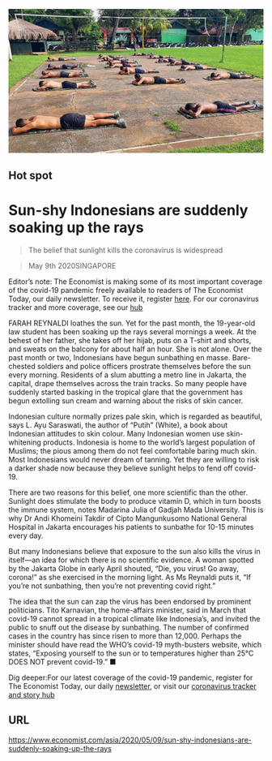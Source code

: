 ![](./images/20200509_ASP004_0.jpg)

## Hot spot

# Sun-shy Indonesians are suddenly soaking up the rays

> The belief that sunlight kills the coronavirus is widespread

> May 9th 2020SINGAPORE

Editor’s note: The Economist is making some of its most important coverage of the covid-19 pandemic freely available to readers of The Economist Today, our daily newsletter. To receive it, register [here](https://www.economist.com//newslettersignup). For our coronavirus tracker and more coverage, see our [hub](https://www.economist.com//coronavirus)

FARAH REYNALDI loathes the sun. Yet for the past month, the 19-year-old law student has been soaking up the rays several mornings a week. At the behest of her father, she takes off her hijab, puts on a T-shirt and shorts, and sweats on the balcony for about half an hour. She is not alone. Over the past month or two, Indonesians have begun sunbathing en masse. Bare-chested soldiers and police officers prostrate themselves before the sun every morning. Residents of a slum abutting a metro line in Jakarta, the capital, drape themselves across the train tracks. So many people have suddenly started basking in the tropical glare that the government has begun extolling sun cream and warning about the risks of skin cancer.

Indonesian culture normally prizes pale skin, which is regarded as beautiful, says L. Ayu Saraswati, the author of “Putih” (White), a book about Indonesian attitudes to skin colour. Many Indonesian women use skin-whitening products. Indonesia is home to the world’s largest population of Muslims; the pious among them do not feel comfortable baring much skin. Most Indonesians would never dream of tanning. Yet they are willing to risk a darker shade now because they believe sunlight helps to fend off covid-19. 

There are two reasons for this belief, one more scientific than the other. Sunlight does stimulate the body to produce vitamin D, which in turn boosts the immune system, notes Madarina Julia of Gadjah Mada University. This is why Dr Andi Khomeini Takdir of Cipto Mangunkusomo National General Hospital in Jakarta encourages his patients to sunbathe for 10-15 minutes every day.

But many Indonesians believe that exposure to the sun also kills the virus in itself—an idea for which there is no scientific evidence. A woman spotted by the Jakarta Globe in early April shouted, “Die, you virus! Go away, corona!” as she exercised in the morning light. As Ms Reynaldi puts it, “If you’re not sunbathing, then you’re not preventing covid right.”

The idea that the sun can zap the virus has been endorsed by prominent politicians. Tito Karnavian, the home-affairs minister, said in March that covid-19 cannot spread in a tropical climate like Indonesia’s, and invited the public to snuff out the disease by sunbathing. The number of confirmed cases in the country has since risen to more than 12,000. Perhaps the minister should have read the WHO’s covid-19 myth-busters website, which states, “Exposing yourself to the sun or to temperatures higher than 25°C DOES NOT prevent covid-19.” ■

Dig deeper:For our latest coverage of the covid-19 pandemic, register for The Economist Today, our daily [newsletter](https://www.economist.com//newslettersignup), or visit our [coronavirus tracker and story hub](https://www.economist.com//coronavirus)

## URL

https://www.economist.com/asia/2020/05/09/sun-shy-indonesians-are-suddenly-soaking-up-the-rays
